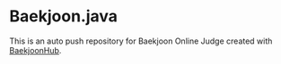# Baekjoon.java
This is an auto push repository for Baekjoon Online Judge created with [BaekjoonHub](https://github.com/BaekjoonHub/BaekjoonHub).
